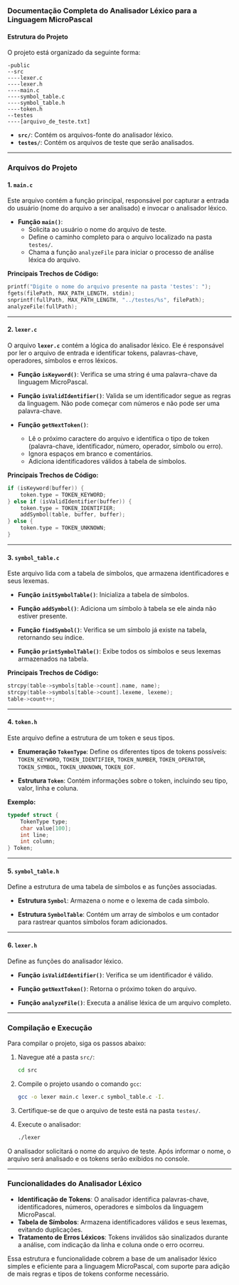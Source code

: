 ### Documentação Completa do Analisador Léxico para a Linguagem MicroPascal

#### Estrutura do Projeto

O projeto está organizado da seguinte forma:

```
-public
--src
----lexer.c
----lexer.h
----main.c
----symbol_table.c
----symbol_table.h
----token.h
--testes
----[arquivo_de_teste.txt]
```

- **`src/`**: Contém os arquivos-fonte do analisador léxico.
- **`testes/`**: Contém os arquivos de teste que serão analisados.

---

### Arquivos do Projeto

#### 1. **`main.c`**

Este arquivo contém a função principal, responsável por capturar a entrada do usuário (nome do arquivo a ser analisado) e invocar o analisador léxico.

- **Função `main()`**: 
  - Solicita ao usuário o nome do arquivo de teste.
  - Define o caminho completo para o arquivo localizado na pasta `testes/`.
  - Chama a função `analyzeFile` para iniciar o processo de análise léxica do arquivo.

**Principais Trechos de Código:**

```c
printf("Digite o nome do arquivo presente na pasta 'testes': ");
fgets(filePath, MAX_PATH_LENGTH, stdin);
snprintf(fullPath, MAX_PATH_LENGTH, "../testes/%s", filePath);
analyzeFile(fullPath);
```

---

#### 2. **`lexer.c`**

O arquivo **`lexer.c`** contém a lógica do analisador léxico. Ele é responsável por ler o arquivo de entrada e identificar tokens, palavras-chave, operadores, símbolos e erros léxicos.

- **Função `isKeyword()`**: Verifica se uma string é uma palavra-chave da linguagem MicroPascal.

- **Função `isValidIdentifier()`**: Valida se um identificador segue as regras da linguagem. Não pode começar com números e não pode ser uma palavra-chave.

- **Função `getNextToken()`**: 
  - Lê o próximo caractere do arquivo e identifica o tipo de token (palavra-chave, identificador, número, operador, símbolo ou erro).
  - Ignora espaços em branco e comentários.
  - Adiciona identificadores válidos à tabela de símbolos.

**Principais Trechos de Código:**

```c
if (isKeyword(buffer)) {
    token.type = TOKEN_KEYWORD;
} else if (isValidIdentifier(buffer)) {
    token.type = TOKEN_IDENTIFIER;
    addSymbol(table, buffer, buffer);
} else {
    token.type = TOKEN_UNKNOWN;
}
```

---

#### 3. **`symbol_table.c`**

Este arquivo lida com a tabela de símbolos, que armazena identificadores e seus lexemas.

- **Função `initSymbolTable()`**: Inicializa a tabela de símbolos.

- **Função `addSymbol()`**: Adiciona um símbolo à tabela se ele ainda não estiver presente.

- **Função `findSymbol()`**: Verifica se um símbolo já existe na tabela, retornando seu índice.

- **Função `printSymbolTable()`**: Exibe todos os símbolos e seus lexemas armazenados na tabela.

**Principais Trechos de Código:**

```c
strcpy(table->symbols[table->count].name, name);
strcpy(table->symbols[table->count].lexeme, lexeme);
table->count++;
```

---

#### 4. **`token.h`**

Este arquivo define a estrutura de um token e seus tipos.

- **Enumeração `TokenType`**: Define os diferentes tipos de tokens possíveis: `TOKEN_KEYWORD`, `TOKEN_IDENTIFIER`, `TOKEN_NUMBER`, `TOKEN_OPERATOR`, `TOKEN_SYMBOL`, `TOKEN_UNKNOWN`, `TOKEN_EOF`.

- **Estrutura `Token`**: Contém informações sobre o token, incluindo seu tipo, valor, linha e coluna.

**Exemplo:**
```c
typedef struct {
    TokenType type;
    char value[100];
    int line;
    int column;
} Token;
```

---

#### 5. **`symbol_table.h`**

Define a estrutura de uma tabela de símbolos e as funções associadas.

- **Estrutura `Symbol`**: Armazena o nome e o lexema de cada símbolo.

- **Estrutura `SymbolTable`**: Contém um array de símbolos e um contador para rastrear quantos símbolos foram adicionados.

---

#### 6. **`lexer.h`**

Define as funções do analisador léxico.

- **Função `isValidIdentifier()`**: Verifica se um identificador é válido.

- **Função `getNextToken()`**: Retorna o próximo token do arquivo.

- **Função `analyzeFile()`**: Executa a análise léxica de um arquivo completo.

---

### Compilação e Execução

Para compilar o projeto, siga os passos abaixo:

1. Navegue até a pasta `src/`:
   ```bash
   cd src
   ```

2. Compile o projeto usando o comando `gcc`:
   ```bash
   gcc -o lexer main.c lexer.c symbol_table.c -I.
   ```

3. Certifique-se de que o arquivo de teste está na pasta `testes/`.

4. Execute o analisador:
   ```bash
   ./lexer
   ```

O analisador solicitará o nome do arquivo de teste. Após informar o nome, o arquivo será analisado e os tokens serão exibidos no console.

---

### Funcionalidades do Analisador Léxico

- **Identificação de Tokens**: O analisador identifica palavras-chave, identificadores, números, operadores e símbolos da linguagem MicroPascal.
- **Tabela de Símbolos**: Armazena identificadores válidos e seus lexemas, evitando duplicações.
- **Tratamento de Erros Léxicos**: Tokens inválidos são sinalizados durante a análise, com indicação da linha e coluna onde o erro ocorreu.

Essa estrutura e funcionalidade cobrem a base de um analisador léxico simples e eficiente para a linguagem MicroPascal, com suporte para adição de mais regras e tipos de tokens conforme necessário.

